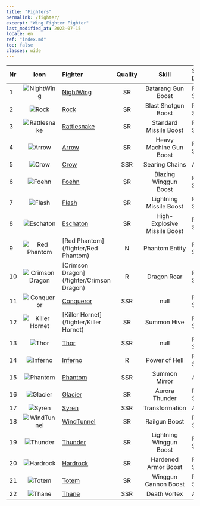 ```yaml
---
title: "Fighters"
permalink: /fighter/
excerpt: "Wing Fighter Fighter"
last_modified_at: 2023-07-15
locale: en
ref: "index.md"
toc: false
classes: wide
---
```


  |  Nr | Icon | Fighter | Quality | Skill | Skill Description |
  |:----|:----:|:----------|:-------:|:-----:|:------------------|
  | 1 | ![NightWing](/images/ship/fj_img11.png) | [NightWing](/fighter/NightWing) | SR | Batarang Gun Boost | Passive Skill |
  | 2 | ![Rock](/images/ship/fj_img12.png) | [Rock](/fighter/Rock) | SR | Blast Shotgun Boost | Passive Skill |
  | 3 | ![Rattlesnake](/images/ship/fj_img13.png) | [Rattlesnake](/fighter/Rattlesnake) | SR | Standard Missile Boost | Passive Skill |
  | 4 | ![Arrow](/images/ship/fj_img14.png) | [Arrow](/fighter/Arrow) | SR | Heavy Machine Gun Boost | Passive Skill |
  | 5 | ![Crow](/images/ship/fj_img16.png) | [Crow](/fighter/Crow) | SSR | Searing Chains | Active Skill |
  | 6 | ![Foehn](/images/ship/fj_img17.png) | [Foehn](/fighter/Foehn) | SR | Blazing Winggun Boost | Passive Skill |
  | 7 | ![Flash](/images/ship/fj_img18.png) | [Flash](/fighter/Flash) | SR | Lightning Missile Boost | Passive Skill |
  | 8 | ![Eschaton](/images/ship/fj_img19.png) | [Eschaton](/fighter/Eschaton) | SR | High-Explosive Missile Boost | Passive Skill |
  | 9 | ![Red Phantom](/images/ship/fj_img1.png) | [Red Phantom](/fighter/Red Phantom) | N | Phantom Entity | Passive Skill |
  | 10 | ![Crimson Dragon](/images/ship/fj_img2.png) | [Crimson Dragon](/fighter/Crimson Dragon) | R | Dragon Roar | Passive Skill |
  | 11 | ![Conqueror](/images/ship/fj_img101.png) | [Conqueror](/fighter/Conqueror) | SSR | null | Passive Skill |
  | 12 | ![Killer Hornet](/images/ship/fj_img3.png) | [Killer Hornet](/fighter/Killer Hornet) | SR | Summon Hive | Passive Skill |
  | 13 | ![Thor](/images/ship/fj_img102.png) | [Thor](/fighter/Thor) | SSR | null | Passive Skill |
  | 14 | ![Inferno](/images/ship/fj_img4.png) | [Inferno](/fighter/Inferno) | R | Power of Hell | Passive Skill |
  | 15 | ![Phantom](/images/ship/fj_img5.png) | [Phantom](/fighter/Phantom) | SSR | Summon Mirror | Active Skill |
  | 16 | ![Glacier](/images/ship/fj_img6.png) | [Glacier](/fighter/Glacier) | SR | Aurora Thunder | Passive Skill |
  | 17 | ![Syren](/images/ship/fj_img7.png) | [Syren](/fighter/Syren) | SSR | Transformation | Active Skill |
  | 18 | ![WindTunnel](/images/ship/fj_img8.png) | [WindTunnel](/fighter/WindTunnel) | SR | Railgun Boost | Passive Skill |
  | 19 | ![Thunder](/images/ship/fj_img9.png) | [Thunder](/fighter/Thunder) | SR | Lightning Winggun Boost | Passive Skill |
  | 20 | ![Hardrock](/images/ship/fj_img20.png) | [Hardrock](/fighter/Hardrock) | SR | Hardened Armor Boost | Passive Skill |
  | 21 | ![Totem](/images/ship/fj_img10.png) | [Totem](/fighter/Totem) | SR | Winggun Cannon Boost | Passive Skill |
  | 22 | ![Thane](/images/ship/fj_img21.png) | [Thane](/fighter/Thane) | SSR | Death Vortex | Active Skill |
